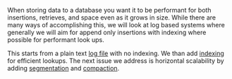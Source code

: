 When storing data to a database you want it to be performant for both insertions, retrieves, and space even as it grows in size. While there are many ways of accomplishing this, we will look at log based systems where generally we will aim for append only insertions with indexing where possible for performant look ups.

This starts from a plain text [log file](/log_file/readme.md) with no indexing. We than add [indexing](/log_with_in_memory_index/readme.md) for efficient lookups. The next issue we address is horizontal scalability by adding [segmentation](/segmented_log/readme.md) and [compaction](/segmented_log_with_compaction/readme.md).
